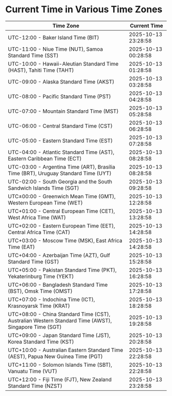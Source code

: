 # Current Time in Various Time Zones

| Time Zone | Current Time |
|-----------|--------------|
| UTC-12:00 - Baker Island Time (BIT) | 2025-10-13 23:28:58 |
| UTC-11:00 - Niue Time (NUT), Samoa Standard Time (SST) | 2025-10-13 00:28:58 |
| UTC-10:00 - Hawaii-Aleutian Standard Time (HAST), Tahiti Time (TAHT) | 2025-10-13 01:28:58 |
| UTC-09:00 - Alaska Standard Time (AKST) | 2025-10-13 03:28:58 |
| UTC-08:00 - Pacific Standard Time (PST) | 2025-10-13 04:28:58 |
| UTC-07:00 - Mountain Standard Time (MST) | 2025-10-13 05:28:58 |
| UTC-06:00 - Central Standard Time (CST) | 2025-10-13 06:28:58 |
| UTC-05:00 - Eastern Standard Time (EST) | 2025-10-13 07:28:58 |
| UTC-04:00 - Atlantic Standard Time (AST), Eastern Caribbean Time (ECT) | 2025-10-13 08:28:58 |
| UTC-03:00 - Argentina Time (ART), Brasília Time (BRT), Uruguay Standard Time (UYT) | 2025-10-13 08:28:58 |
| UTC-02:00 - South Georgia and the South Sandwich Islands Time (SGT) | 2025-10-13 09:28:58 |
| UTC±00:00 - Greenwich Mean Time (GMT), Western European Time (WET) | 2025-10-13 12:28:58 |
| UTC+01:00 - Central European Time (CET), West Africa Time (WAT) | 2025-10-13 13:28:58 |
| UTC+02:00 - Eastern European Time (EET), Central Africa Time (CAT) | 2025-10-13 14:28:58 |
| UTC+03:00 - Moscow Time (MSK), East Africa Time (EAT) | 2025-10-13 14:28:58 |
| UTC+04:00 - Azerbaijan Time (AZT), Gulf Standard Time (GST) | 2025-10-13 15:28:58 |
| UTC+05:00 - Pakistan Standard Time (PKT), Yekaterinburg Time (YEKT) | 2025-10-13 16:28:58 |
| UTC+06:00 - Bangladesh Standard Time (BST), Omsk Time (OMST) | 2025-10-13 17:28:58 |
| UTC+07:00 - Indochina Time (ICT), Krasnoyarsk Time (KRAT) | 2025-10-13 18:28:58 |
| UTC+08:00 - China Standard Time (CST), Australian Western Standard Time (AWST), Singapore Time (SGT) | 2025-10-13 19:28:58 |
| UTC+09:00 - Japan Standard Time (JST), Korea Standard Time (KST) | 2025-10-13 20:28:58 |
| UTC+10:00 - Australian Eastern Standard Time (AEST), Papua New Guinea Time (PGT) | 2025-10-13 22:28:58 |
| UTC+11:00 - Solomon Islands Time (SBT), Vanuatu Time (VUT) | 2025-10-13 22:28:58 |
| UTC+12:00 - Fiji Time (FJT), New Zealand Standard Time (NZST) | 2025-10-13 23:28:58 |
